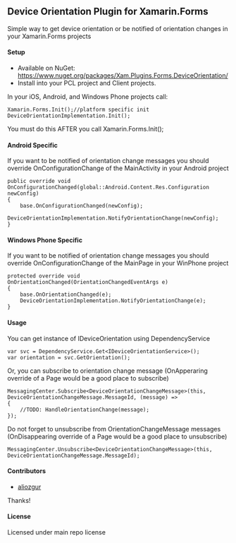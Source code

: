 ## Device Orientation Plugin for Xamarin.Forms

Simple way to get device orientation or be notified of orientation changes in your Xamarin.Forms projects

#### Setup
* Available on NuGet: https://www.nuget.org/packages/Xam.Plugins.Forms.DeviceOrientation/
* Install into your PCL project and Client projects.

In your iOS, Android, and Windows Phone projects call:

```
Xamarin.Forms.Init();//platform specific init
DeviceOrientationImplementation.Init();
```

You must do this AFTER you call Xamarin.Forms.Init();

#### Android Specific
If you want to be notified of orientation change messages you should override OnConfigurationChange of the MainActivity in your Android project
``` 
public override void OnConfigurationChanged(global::Android.Content.Res.Configuration newConfig)
{
	base.OnConfigurationChanged(newConfig);
	DeviceOrientationImplementation.NotifyOrientationChange(newConfig);
}
```

#### Windows Phone Specific
If you want to be notified of orientation change messages you should override OnConfigurationChange of the MainPage in your WinPhone project
``` 
protected override void OnOrientationChanged(OrientationChangedEventArgs e)
{
	base.OnOrientationChanged(e);
	DeviceOrientationImplementation.NotifyOrientationChange(e);            
}
```


#### Usage

You can get instance of IDeviceOrientation using DependencyService

``` 
var svc = DependencyService.Get<IDeviceOrientationService>();
var orientation = svc.GetOrientation();
```

Or, you can subscribe to orientation change message (OnApperaring override of a Page would be a good place to subscribe)

``` 
MessagingCenter.Subscribe<DeviceOrientationChangeMessage>(this, DeviceOrientationChangeMessage.MessageId, (message) =>
{
    //TODO: HandleOrientationChange(message);
});
```

Do not forget to unsubscribe from OrientationChangeMessage messages (OnDisappearing override of a Page would be a good place to unsubscribe)

``` 
MessagingCenter.Unsubscribe<DeviceOrientationChangeMessage>(this, DeviceOrientationChangeMessage.MessageId);
```

#### Contributors
* [aliozgur](https://github.com/aliozgur)

Thanks!

#### License
Licensed under main repo license
